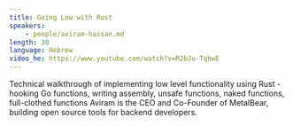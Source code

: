 ```yaml
---
title: Going Low with Rust
speakers:
    - people/aviram-hassan.md
length: 30
language: Hebrew
video_he: https://www.youtube.com/watch?v=R2bJu-TqhwE
---
```


Technical walkthrough of implementing low level functionality using Rust - hooking Go functions, writing assembly, unsafe functions, naked functions, full-clothed functions
Aviram is the CEO and Co-Founder of MetalBear, building open source tools for backend developers.


